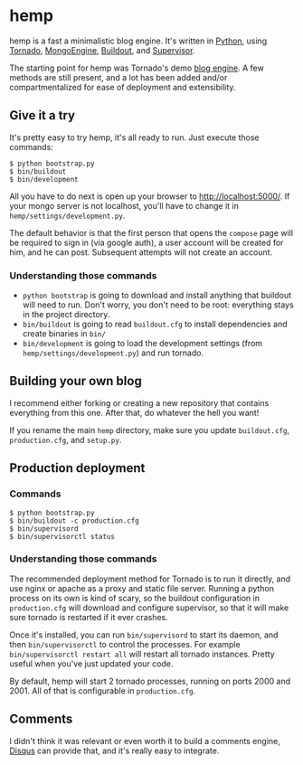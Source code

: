 # hemp

hemp is a fast a minimalistic blog engine. It's written in [Python](http://www.python.org/), using [Tornado](http://tornadoweb.org/), [MongoEngine](http://mongoengine.org/), [Buildout](http://buildout.org/), and [Supervisor](http://supervisord.org/).

The starting point for hemp was Tornado's demo [blog engine](https://github.com/facebook/tornado/tree/master/demos/blog). A few methods are still present, and a lot has been added and/or compartmentalized for ease of deployment and extensibility.


## Give it a try

It's pretty easy to try hemp, it's all ready to run. Just execute those commands:

	$ python bootstrap.py
	$ bin/buildout
	$ bin/development
	
All you have to do next is open up your browser to [http://localhost:5000/](http://localhost:5000/). If your mongo server is not localhost, you'll have to change it in `hemp/settings/development.py`.

The default behavior is that the first person that opens the `compose` page will be required to sign in (via google auth), a user account will be created for him, and he can post. Subsequent attempts will not create an account.

### Understanding those commands

* `python bootstrap` is going to download and install anything that buildout will need to run. Don't worry, you don't need to be root: everything stays in the project directory.
* `bin/buildout` is going to read `buildout.cfg` to install dependencies and create binaries in `bin/`
* `bin/development` is going to load the development settings (from `hemp/settings/development.py`) and run tornado.


## Building your own blog

I recommend either forking or creating a new repository that contains everything from this one. After that, do whatever the hell you want!

If you rename the main `hemp` directory, make sure you update `buildout.cfg`, `production.cfg`, and `setup.py`.

## Production deployment

### Commands

	$ python bootstrap.py
	$ bin/buildout -c production.cfg
	$ bin/supervisord
	$ bin/supervisorctl status
	
### Understanding those commands

The recommended deployment method for Tornado is to run it directly, and use nginx or apache as a proxy and static file server. Running a python process on its own is kind of scary, so the buildout configuration in `production.cfg` will download and configure supervisor, so that it will make sure tornado is restarted if it ever crashes.

Once it's installed, you can run `bin/supervisord` to start its daemon, and then `bin/supervisorctl` to control the processes. For example `bin/supervisorctl restart all` will restart all tornado instances. Pretty useful when you've just updated your code.

By default, hemp will start 2 tornado processes, running on ports 2000 and 2001. All of that is configurable in `production.cfg`.

## Comments

I didn't think it was relevant or even worth it to build a comments engine, [Disqus](http://disqus.com/) can provide that, and it's really easy to integrate.